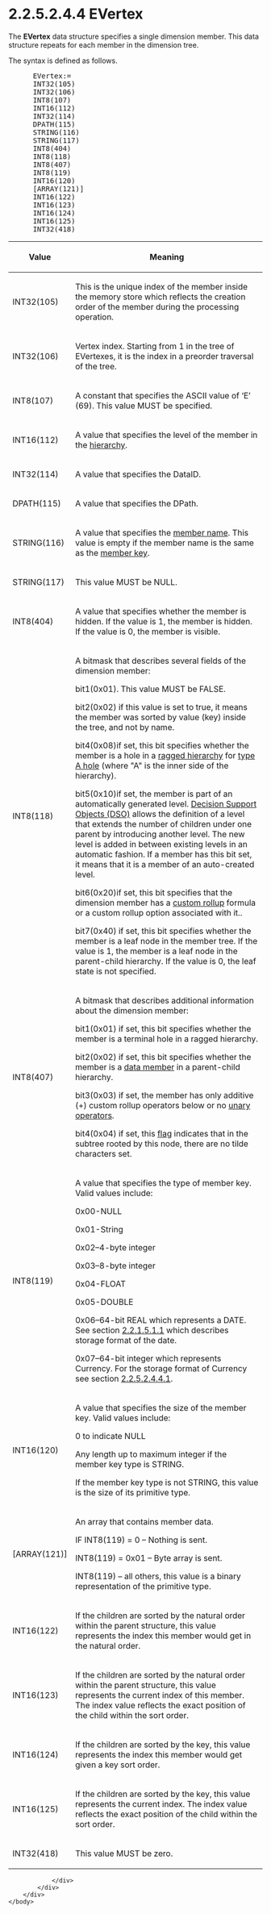 <html dir="LTR" xmlns:mshelp="http://msdn.microsoft.com/mshelp" xmlns:ddue="http://ddue.schemas.microsoft.com/authoring/2003/5" xmlns:xlink="http://www.w3.org/1999/xlink" xmlns:tool="http://www.microsoft.com/tooltip">
    <head>
        <meta http-equiv="Content-Type" content="text/html; CHARSET=utf-8"></meta>
        <meta name="save" content="history"></meta>
        <title>2.2.5.2.4.4 EVertex</title>
        <xml>
            <mshelp:toctitle title="2.2.5.2.4.4 EVertex"></mshelp:toctitle>
            <mshelp:rltitle title="[MS-SSAS8]: EVertex"></mshelp:rltitle>
            <mshelp:keyword index="A" term="e3f84f5d-fbc1-4986-bbc5-03dc9a0f07b3"></mshelp:keyword>
            <mshelp:attr name="DCSext.ContentType" value="open specification"></mshelp:attr>
            <mshelp:attr name="AssetID" value="e3f84f5d-fbc1-4986-bbc5-03dc9a0f07b3"></mshelp:attr>
            <mshelp:attr name="TopicType" value="kbRef"></mshelp:attr>
            <mshelp:attr name="DCSext.Title" value="[MS-SSAS8]: EVertex" />
        </xml>
    </head>
    <body>
        <div id="header">
            <h1 class="heading">2.2.5.2.4.4 EVertex</h1>
        </div>
        <div id="mainSection">
            <div id="mainBody">
                <div id="allHistory" class="saveHistory"></div>
                <div id="sectionSection0" class="section" name="collapseableSection">
                    

<p>The <b>EVertex</b> data structure specifies a single
dimension member. This data structure repeats for each member in the dimension
tree.</p>

<p>The syntax is defined as follows.           </p>

<dl>
<dd>
<div><pre> EVertex:=
 INT32(105)
 INT32(106)
 INT8(107)
 INT16(112)
 INT32(114)
 DPATH(115)
 STRING(116)
 STRING(117)
 INT8(404)
 INT8(118)
 INT8(407)
 INT8(119)
 INT16(120)
 [ARRAY(121)]
 INT16(122)
 INT16(123)
 INT16(124)
 INT16(125)
 INT32(418)
</pre></div>
</dd></dl>

<table>
 <thead>
  <tr>
   <th>
   <p>Value</p>
   </th>
   <th>
   <p>Meaning</p>
   </th>
  </tr>
 </thead>
 <tr>
  <td>
  <p>INT32(105)</p>
  </td>
  <td>
  <p>This is the unique index of the member inside the
  memory store which reflects the creation order of the member during the
  processing operation.</p>
  </td>
 </tr>
 <tr>
  <td>
  <p>INT32(106)</p>
  </td>
  <td>
  <p>Vertex index. Starting from 1 in the tree of
  EVertexes, it is the index in a preorder traversal of the tree.</p>
  </td>
 </tr>
 <tr>
  <td>
  <p>INT8(107)</p>
  </td>
  <td>
  <p>A constant that specifies the ASCII value of ‘E’ (69).
  This value MUST be specified.</p>
  </td>
 </tr>
 <tr>
  <td>
  <p>INT16(112)</p>
  </td>
  <td>
  <p>A value that specifies the level of the member in the <a href="c527450b-f5bd-424b-8c98-ba6365288f35.html#gt_a07fc05d-cdb0-442c-984a-dd3589b9f682">hierarchy</a>.</p>
  </td>
 </tr>
 <tr>
  <td>
  <p>INT32(114)</p>
  </td>
  <td>
  <p>A value that specifies the DataID.</p>
  </td>
 </tr>
 <tr>
  <td>
  <p>DPATH(115)</p>
  </td>
  <td>
  <p>A value that specifies the DPath.</p>
  </td>
 </tr>
 <tr>
  <td>
  <p>STRING(116)</p>
  </td>
  <td>
  <p>A value that specifies the <a href="c527450b-f5bd-424b-8c98-ba6365288f35.html#gt_2e6f08de-deca-4a42-8068-21f8cb9e5526">member name</a>. This value
  is empty if the member name is the same as the <a href="c527450b-f5bd-424b-8c98-ba6365288f35.html#gt_a9c03a25-4a49-4e4f-9f9f-0fbc83c8aae1">member key</a>.</p>
  </td>
 </tr>
 <tr>
  <td>
  <p>STRING(117)</p>
  </td>
  <td>
  <p>This value MUST be NULL.</p>
  </td>
 </tr>
 <tr>
  <td>
  <p>INT8(404)</p>
  </td>
  <td>
  <p>A value that specifies whether the member is hidden.
  If the value is 1, the member is hidden. If the value is 0, the member is
  visible.</p>
  </td>
 </tr>
 <tr>
  <td>
  <p>INT8(118)</p>
  </td>
  <td>
  <p>A bitmask that describes several fields of the
  dimension member:</p>
  <p>bit1(0x01). This value MUST be FALSE.</p>
  <p>bit2(0x02) if this value is set to true, it means the
  member was sorted by value (key) inside the tree, and not by name.</p>
  <p>bit4(0x08)if set, this bit specifies whether the
  member is a hole in a <a href="c527450b-f5bd-424b-8c98-ba6365288f35.html#gt_b2dca7ab-19f5-434c-9620-db106643b49c">ragged
  hierarchy</a> for <a href="c527450b-f5bd-424b-8c98-ba6365288f35.html#gt_6189b4fb-d56c-4e5a-87e9-a9c1047043cf">type A
  hole</a> (where &quot;A&quot; is the inner side of the hierarchy).</p>
  <p>bit5(0x10)if set, the member is part of an
  automatically generated level. <a href="c527450b-f5bd-424b-8c98-ba6365288f35.html#gt_a72ba3de-fd1d-4454-aff5-ca6dca21629e">Decision Support Objects
  (DSO)</a> allows the definition of a level that extends the number of
  children under one parent by introducing another level. The new level is
  added in between existing levels in an automatic fashion. If a member has
  this bit set, it means that it is a member of an auto-created level.</p>
  <p>bit6(0x20)if set, this bit specifies that the
  dimension member has a <a href="c527450b-f5bd-424b-8c98-ba6365288f35.html#gt_2748adff-afd3-4c5d-8095-ec69348c0a89">custom
  rollup</a> formula or a custom rollup option associated with it..</p>
  <p>bit7(0x40) if set, this bit specifies whether the
  member is a leaf node in the member tree. If the value is 1, the member is a
  leaf node in the parent-child hierarchy. If the value is 0, the leaf state is
  not specified.</p>
  </td>
 </tr>
 <tr>
  <td>
  <p>INT8(407)</p>
  </td>
  <td>
  <p>A bitmask that describes additional information about
  the dimension member:</p>
  <p>bit1(0x01) if set, this bit specifies whether the
  member is a terminal hole in a ragged hierarchy.</p>
  <p>bit2(0x02) if set, this bit specifies whether the
  member is a <a href="c527450b-f5bd-424b-8c98-ba6365288f35.html#gt_e9e24b74-ed89-4f97-9376-4f3e1484135f">data member</a>
  in a parent-child hierarchy.</p>
  <p>bit3(0x03) if set, the member has only additive (+)
  custom rollup operators below or no <a href="c527450b-f5bd-424b-8c98-ba6365288f35.html#gt_d34b36a1-43f6-472c-8c96-fc9fe483f1b4">unary operators</a>.</p>
  <p>bit4(0x04) if set, this <a href="c527450b-f5bd-424b-8c98-ba6365288f35.html#gt_425bcab9-7911-4eae-b414-624b7a51eb5f">flag</a> indicates that in
  the subtree rooted by this node, there are no tilde characters set.</p>
  </td>
 </tr>
 <tr>
  <td>
  <p>INT8(119)</p>
  </td>
  <td>
  <p>A value that specifies the type of member key. Valid
  values include:</p>
  <p>0x00-NULL</p>
  <p>0x01-String</p>
  <p>0x02–4-byte integer</p>
  <p>0x03–8-byte integer</p>
  <p>0x04-FLOAT</p>
  <p>0x05-DOUBLE</p>
  <p>0x06–64-bit REAL which represents a DATE. See section <a href="a0e7b1cf-293e-4dff-a78f-8e8911ad4bc5.html">2.2.1.5.1.1</a> which
  describes storage format of the date.</p>
  <p>0x07–64-bit integer which represents Currency. For the
  storage format of Currency see section <a href="08c76350-e3e3-4d1d-80a9-9195eef7ceb4.html">2.2.5.2.4.4.1</a>.</p>
  </td>
 </tr>
 <tr>
  <td>
  <p>INT16(120)</p>
  </td>
  <td>
  <p>A value that specifies the size of the member key.
  Valid values include:</p>
  <p>0 to indicate NULL</p>
  <p>Any length up to maximum integer if the member key
  type is STRING.</p>
  <p>If the member key type is not STRING, this value is
  the size of its primitive type.</p>
  </td>
 </tr>
 <tr>
  <td>
  <p>[ARRAY(121)]</p>
  </td>
  <td>
  <p>An array that contains member data.</p>
  <p>IF INT8(119) = 0 – Nothing is sent.</p>
  <p>INT8(119) = 0x01 – Byte array is sent.</p>
  <p>INT8(119) – all others, this value is a binary
  representation of the primitive type.</p>
  </td>
 </tr>
 <tr>
  <td>
  <p>INT16(122)</p>
  </td>
  <td>
  <p>If the children are sorted by the natural order within
  the parent structure, this value represents the index this member would get
  in the natural order.</p>
  </td>
 </tr>
 <tr>
  <td>
  <p>INT16(123)</p>
  </td>
  <td>
  <p>If the children are sorted by the natural order within
  the parent structure, this value represents the current index of this member.
  The index value reflects the exact position of the child within the sort
  order.</p>
  </td>
 </tr>
 <tr>
  <td>
  <p>INT16(124)</p>
  </td>
  <td>
  <p>If the children are sorted by the key, this value
  represents the index this member would get given a key sort order.</p>
  </td>
 </tr>
 <tr>
  <td>
  <p>INT16(125)</p>
  </td>
  <td>
  <p>If the children are sorted by the key, this value
  represents the current index. The index value reflects the exact position of
  the child within the sort order.</p>
  </td>
 </tr>
 <tr>
  <td>
  <p>INT32(418)</p>
  </td>
  <td>
  <p>This value MUST be zero.</p>
  </td>
 </tr>
</table>

<p> </p>


                </div>
            </div>
        </div>
    </body>
</html>